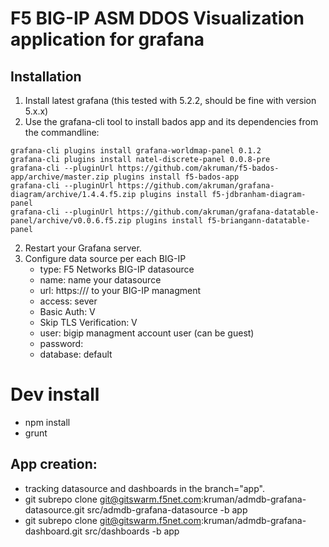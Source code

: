 # F5 BIG-IP ASM DDOS Visualization application for grafana
## Installation
1. Install latest grafana (this tested with 5.2.2, should be fine with version 5.x.x)
2. Use the grafana-cli tool to install bados app and its dependencies from the commandline:
```
grafana-cli plugins install grafana-worldmap-panel 0.1.2
grafana-cli plugins install natel-discrete-panel 0.0.8-pre
grafana-cli --pluginUrl https://github.com/akruman/f5-bados-app/archive/master.zip plugins install f5-bados-app
grafana-cli --pluginUrl https://github.com/akruman/grafana-diagram/archive/1.4.4.f5.zip plugins install f5-jdbranham-diagram-panel
grafana-cli --pluginUrl https://github.com/akruman/grafana-datatable-panel/archive/v0.0.6.f5.zip plugins install f5-briangann-datatable-panel

```
2. Restart your Grafana server.
3. Configure data source per each BIG-IP
    - type: F5 Networks BIG-IP datasource
    - name: name your datasource
    - url: https://<ip>/ to your BIG-IP managment
    - access: sever
    - Basic Auth: V
    - Skip TLS Verification: V
    - user: bigip managment account user (can be guest)
    - password: 
    - database: default

# Dev install
- npm install
- grunt

## App creation:
- tracking datasource and dashboards in the branch="app".
- git subrepo clone git@gitswarm.f5net.com:kruman/admdb-grafana-datasource.git src/admdb-grafana-datasource -b app
- git subrepo clone git@gitswarm.f5net.com:kruman/admdb-grafana-dashboard.git src/dashboards -b app
